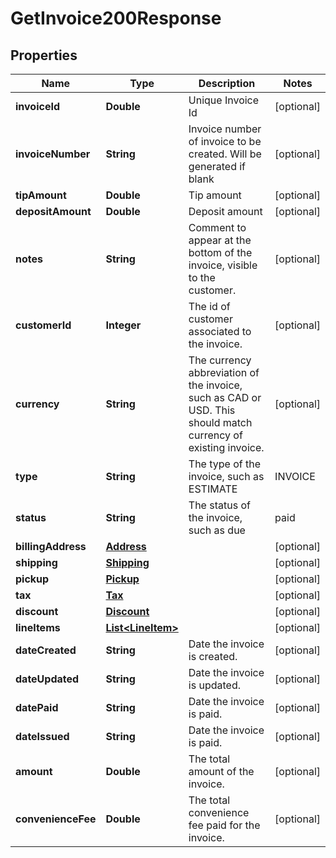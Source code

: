 

# GetInvoice200Response


## Properties

| Name | Type | Description | Notes |
|------------ | ------------- | ------------- | -------------|
|**invoiceId** | **Double** | Unique Invoice Id |  [optional] |
|**invoiceNumber** | **String** | Invoice number of invoice to be created. Will be generated if blank |  [optional] |
|**tipAmount** | **Double** | Tip amount |  [optional] |
|**depositAmount** | **Double** | Deposit amount |  [optional] |
|**notes** | **String** | Comment to appear at the bottom of the invoice, visible to the customer. |  [optional] |
|**customerId** | **Integer** | The id of customer associated to the invoice. |  [optional] |
|**currency** | **String** | The currency abbreviation of the invoice, such as CAD or USD. This should match currency of existing invoice. |  [optional] |
|**type** | **String** | The type of the invoice, such as ESTIMATE | INVOICE | QUOTE | ORDER | PURCHASE_ORDER | STATEMENT | REGISTRATION | CREDIT. |  [optional] |
|**status** | **String** | The status of the invoice, such as due | paid | completed | refunded. |  [optional] |
|**billingAddress** | [**Address**](Address.md) |  |  [optional] |
|**shipping** | [**Shipping**](Shipping.md) |  |  [optional] |
|**pickup** | [**Pickup**](Pickup.md) |  |  [optional] |
|**tax** | [**Tax**](Tax.md) |  |  [optional] |
|**discount** | [**Discount**](Discount.md) |  |  [optional] |
|**lineItems** | [**List&lt;LineItem&gt;**](LineItem.md) |  |  [optional] |
|**dateCreated** | **String** | Date the invoice is created. |  [optional] |
|**dateUpdated** | **String** | Date the invoice is updated. |  [optional] |
|**datePaid** | **String** | Date the invoice is paid. |  [optional] |
|**dateIssued** | **String** | Date the invoice is paid. |  [optional] |
|**amount** | **Double** | The total amount of the invoice. |  [optional] |
|**convenienceFee** | **Double** | The total convenience fee paid for the invoice. |  [optional] |



